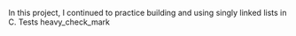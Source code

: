 In this project, I continued to practice building and using singly linked lists in C. Tests heavy_check_mark
